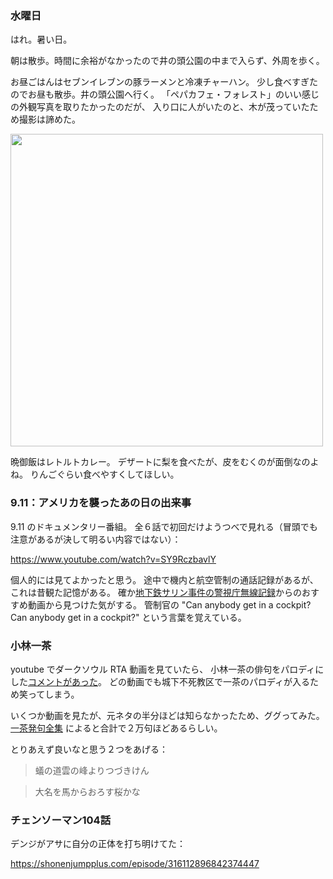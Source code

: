 ### 水曜日

はれ。暑い日。

朝は散歩。時間に余裕がなかったので井の頭公園の中まで入らず、外周を歩く。

お昼ごはんはセブンイレブンの豚ラーメンと冷凍チャーハン。
少し食べすぎたのでお昼も散歩。井の頭公園へ行く。
「ペパカフェ・フォレスト」のいい感じの外観写真を取りたかったのだが、
入り口に人がいたのと、木が茂っていたため撮影は諦めた。

<img src="https://i.imgur.com/M8IMPqw.jpg" width="500">

晩御飯はレトルトカレー。
デザートに梨を食べたが、皮をむくのが面倒なのよね。
りんごぐらい食べやすくしてほしい。

### 9.11：アメリカを襲ったあの日の出来事

9.11 のドキュメンタリー番組。
全６話で初回だけようつべで見れる（冒頭でも注意があるが決して明るい内容ではない）：

https://www.youtube.com/watch?v=SY9RczbavlY

個人的には見てよかったと思う。
途中で機内と航空管制の通話記録があるが、これは昔観た記憶がある。
確か[地下鉄サリン事件の警視庁無線記録](https://www.youtube.com/watch?v=mBHEAu0cAGY)からのおすすめ動画から見つけた気がする。
管制官の "Can anybody get in a cockpit? Can anybody get in a cockpit?" という言葉を覚えている。

### 小林一茶

youtube でダークソウル RTA 動画を見ていたら、
小林一茶の俳句をパロディにした[コメントがあった](https://youtu.be/bwTQRzJsuW0?t=705)。
どの動画でも城下不死教区で一茶のパロディが入るため笑ってしまう。

いくつか動画を見たが、元ネタの半分ほどは知らなかったため、ググってみた。
[一茶発句全集](http://www.janis.or.jp/users/kyodoshi/issaku.htm)
によると合計で２万句ほどあるらしい。

とりあえず良いなと思う２つをあげる：

> 蟻の道雲の峰よりつづきけん

> 大名を馬からおろす桜かな

### チェンソーマン104話

デンジがアサに自分の正体を打ち明けてた：

https://shonenjumpplus.com/episode/316112896842374447